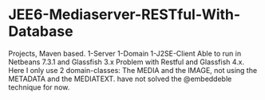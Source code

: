 JEE6-Mediaserver-RESTful-With-Database
======================================

Projects, Maven based. 1-Server 1-Domain 1-J2SE-Client  Able to run in Netbeans 7.3.1 and Glassfish 3.x      Problem with Restful and Glassfish 4.x.  Here I only use 2 domain-classes: The MEDIA and the IMAGE, not using the METADATA and the MEDIATEXT.      have not solved the @embeddeble technique for now.
